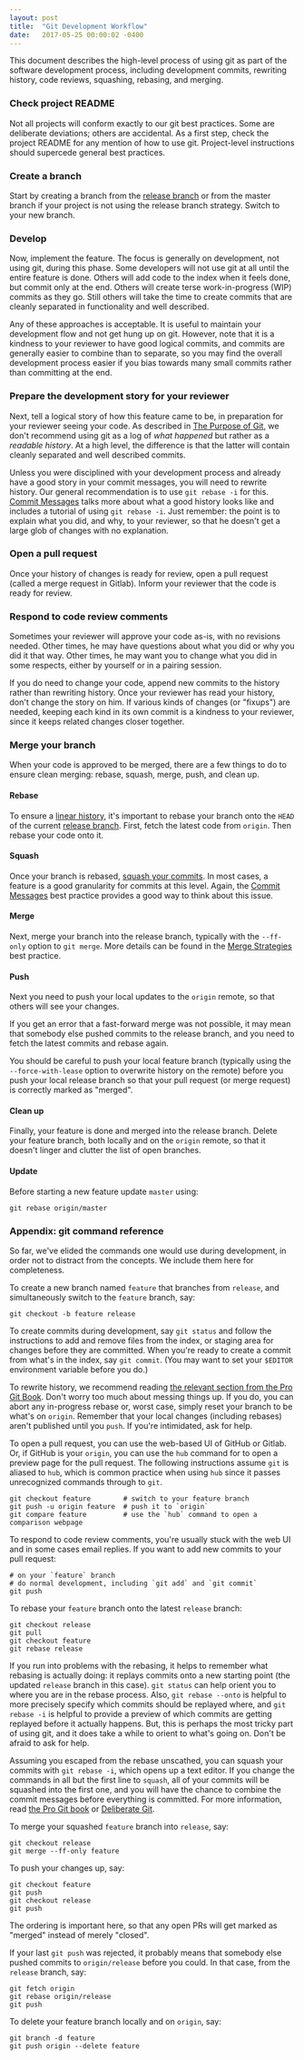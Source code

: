 ```yaml
---
layout: post
title:  "Git Development Workflow"
date:   2017-05-25 00:00:02 -0400
---
```


This document describes the high-level process of using git as part of the
software development process, including development commits, rewriting history,
code reviews, squashing, rebasing, and merging.

### Check project README

Not all projects will conform exactly to our git best practices. Some are
deliberate deviations; others are accidental. As a first step, check the project
README for any mention of how to use git. Project-level instructions should
supercede general best practices.

### Create a branch

Start by creating a branch from the [release branch](release-branching) or
from the master branch if your project is not using the release branch strategy.
Switch to your new branch.

### Develop

Now, implement the feature. The focus is generally on development, not using
git, during this phase. Some developers will not use git at all until the entire
feature is done. Others will add code to the index when it feels done, but
commit only at the end. Others will create terse work-in-progress (WIP) commits
as they go. Still others will take the time to create commits that are cleanly
separated in functionality and well described.

Any of these approaches is acceptable. It is useful to maintain your development
flow and not get hung up on git. However, note that it is a kindness to your
reviewer to have good logical commits, and commits are generally easier to
combine than to separate, so you may find the overall development process easier
if you bias towards many small commits rather than committing at the end.

### Prepare the development story for your reviewer

Next, tell a logical story of how this feature came to be, in preparation for
your reviewer seeing your code. As described
in [The Purpose of Git](purpose-of-git), we don't recommend using git as a
log of _what happened_ but rather as a _readable history_. At a high level, the
difference is that the latter will contain cleanly separated and well described
commits.

Unless you were disciplined with your development process and already have a
good story in your commit messages, you will need to rewrite history. Our
general recommendation is to use `git rebase -i` for
this. [Commit Messages](commit-messages) talks more about what a good
history looks like and includes a tutorial of using `git rebase -i`. Just
remember: the point is to explain what you did, and why, to your reviewer, so
that he doesn't get a large glob of changes with no explanation.

### Open a pull request

Once your history of changes is ready for review, open a pull request (called a
merge request in Gitlab). Inform your reviewer that the code is ready for
review.

### Respond to code review comments

Sometimes your reviewer will approve your code as-is, with no revisions needed.
Other times, he may have questions about what you did or why you did it that
way. Other times, he may want you to change what you did in some respects,
either by yourself or in a pairing session.

If you do need to change your code, append new commits to the history rather
than rewriting history. Once your reviewer has read your history, don't change
the story on him. If various kinds of changes (or "fixups") are needed, keeping
each kind in its own commit is a kindness to your reviewer, since it keeps
related changes closer together.

### Merge your branch

When your code is approved to be merged, there are a few things to do to ensure
clean merging: rebase, squash, merge, push, and clean up.

#### Rebase

To ensure a [linear history](linear-history), it's important to rebase
your branch onto the `HEAD` of the
current [release branch](release-branching). First, fetch the latest code
from `origin`. Then rebase your code onto it.

#### Squash

Once your branch is rebased, [squash your commits](squashing). In most
cases, a feature is a good granularity for commits at this level. Again,
the [Commit Messages](commit-messages) best practice provides a good way
to think about this issue.

#### Merge

Next, merge your branch into the release branch, typically with the `--ff-only`
option to `git merge`. More details can be found in
the [Merge Strategies](merge-strategies) best practice.

#### Push

Next you need to push your local updates to the `origin` remote, so that others
will see your changes.

If you get an error that a fast-forward merge was not possible, it may mean that
somebody else pushed commits to the release branch, and you need to fetch the
latest commits and rebase again.

You should be careful to push your local feature branch (typically using the
`--force-with-lease` option to overwrite history on the remote) before you push
your local release branch so that your pull request (or merge request) is
correctly marked as "merged".

#### Clean up

Finally, your feature is done and merged into the release branch. Delete your
feature branch, both locally and on the `origin` remote, so that it doesn't
linger and clutter the list of open branches.

#### Update

Before starting a new feature update `master` using:

```
git rebase origin/master
```

### Appendix: git command reference

So far, we've elided the commands one would use during development, in order not
to distract from the concepts. We include them here for completeness.

To create a new branch named `feature` that branches from `release`, and
simultaneously switch to the `feature` branch, say:

```
git checkout -b feature release
```

To create commits during development, say `git status` and follow the
instructions to add and remove files from the index, or staging area for changes
before they are committed. When you're ready to create a commit from what's in
the index, say `git commit`. (You may want to set your `$EDITOR` environment
variable before you do.)

To rewrite history, we recommend reading
[the relevant section from the Pro Git Book](https://git-scm.com/book/en/v2/Git-Tools-Rewriting-History).
Don't worry too much about messing things up. If you do, you can abort any
in-progress rebase or, worst case, simply reset your branch to be what's on
`origin`. Remember that your local changes (including rebases) aren't published
until you `push`. If you're intimidated, ask for help.

To open a pull request, you can use the web-based UI of GitHub or Gitlab. Or, if
GitHub is your `origin`, you can use the `hub` command for to open a preview
page for the pull request. The following instructions assume `git` is aliased to
`hub`, which is common practice when using `hub` since it passes unrecognized
commands through to `git`.

```
git checkout feature        # switch to your feature branch
git push -u origin feature  # push it to `origin`
git compare feature         # use the `hub` command to open a comparison webpage
```

To respond to code review comments, you're usually stuck with the web UI and in
some cases email replies. If you want to add new commits to your pull request:

```
# on your `feature` branch
# do normal development, including `git add` and `git commit`
git push
```

To rebase your `feature` branch onto the latest `release` branch:

```
git checkout release
git pull
git checkout feature
git rebase release
```

If you run into problems with the rebasing, it helps to remember what rebasing
is actually doing: it replays commits onto a new starting point (the updated
`release` branch in this case). `git status` can help orient you to where you
are in the rebase process. Also, `git rebase --onto` is helpful to more
precisely specify which commits should be replayed where, and `git rebase -i` is
helpful to provide a preview of which commits are getting replayed before it
actually happens. But, this is perhaps the most tricky part of using git, and it
does take a while to orient to what's going on. Don't be afraid to ask for help.

Assuming you escaped from the rebase unscathed, you can squash your commits with
`git rebase -i`, which opens up a text editor. If you change the commands in all
but the first line to `squash`, all of your commits will be squashed into the
first one, and you will have the chance to combine the commit messages before
everything is committed. For more information, read
[the Pro Git book](https://git-scm.com/book/en/v2/Git-Tools-Rewriting-History#_squashing) or
[Deliberate Git](http://www.rakeroutes.com/blog/deliberate-git/).

To merge your squashed `feature` branch into `release`, say:

```
git checkout release
git merge --ff-only feature
```

To push your changes up, say:

```
git checkout feature
git push
git checkout release
git push
```

The ordering is important here, so that any open PRs will get marked as "merged"
instead of merely "closed".

If your last `git push` was rejected, it probably means that somebody else
pushed commits to `origin/release` before you could. In that case, from the
`release` branch, say:

```
git fetch origin
git rebase origin/release
git push
```

To delete your feature branch locally and on `origin`, say:

```
git branch -d feature
git push origin --delete feature
```
